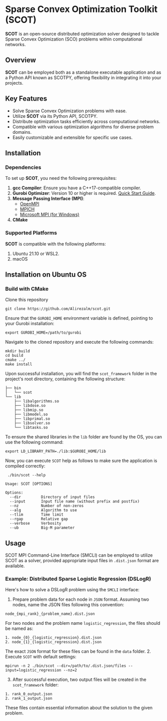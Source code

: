 # Sparse Convex Optimization Toolkit (SCOT)

**SCOT** is an open-source distributed optimization solver designed to tackle Sparse Convex Optimization (SCO) problems 
within computational networks.

## Overview

**SCOT** can be employed both as a standalone executable application and as a  Python API known as SCOTPY, offering flexibility in integrating it into your projects.

## Key Features

- Solve Sparse Convex Optimization problems with ease.
- Utilize **SCOT** via its Python API, SCOTPY.
- Distribute optimization tasks efficiently across computational networks.
- Compatible with various optimization algorithms for diverse problem domains.
- Easily customizable and extensible for specific use cases.



## Installation

### Dependencies

To set up **SCOT**, you need the following prerequisites:

1. **gcc Compiler**: Ensure you have a C++17-compatible compiler.
2. **Gurobi Optimizer**: Version 10 or higher is required. [Quick Start Guide](https://www.gurobi.com/documentation/quickstart.html).
3. **Message Passing Interface (MPI)**:
   - [OpenMPI](https://www.open-mpi.org/)
   - [MPICH](https://www.mpich.org/)
   - [Microsoft MPI (for Windows)](https://docs.microsoft.com/en-us/message-passing-interface/microsoft-mpi)
4. **CMake**

### Supported Platforms

**SCOT** is compatible with the following platforms:

1. Ubuntu 21.10 or WSL2.
2. macOS


## Installation on Ubuntu OS

### Build with CMake

Clone this repository
```commandline
git clone https://github.com/Alirezalm/scot.git
```
Ensure that the ```GUROBI_HOME``` environment variable is defined, pointing to your Gurobi installation:
```commandline
export GUROBI_HOME=/path/to/gurobi
```
Navigate to the cloned repository and execute the following commands:

```commandline
mkdir build
cd build
cmake ../
make install
```
Upon successful installation, you will find the ```scot_framework``` folder in the project's root directory,
containing the following structure:

```
├── bin
│   └── scot
└── lib
    ├── libalgorithms.so
    ├── libdose.so
    ├── libmip.so
    ├── libmodel.so
    ├── libprimal.so
    ├── libsolver.so
    └── libtasks.so
```
To ensure the shared libraries in the ```lib``` folder are found by the OS, you can use the following command:
```commandline
export LD_LIBRARY_PATH=./lib:$GUROBI_HOME/lib
```
Now, you can execute ```SCOT``` help as follows to make sure the application is compiled correctly:
```commandline
 ./bin/scot --help
```
```commandline
Usage: SCOT [OPTIONS]

Options:
  --dir         Directory of input files
  --input       Input file name (without prefix and postfix)
  --nz          Number of non-zeros
  --alg         Algorithm to use
  --tlim        Time limit
  --rgap        Relative gap
  --verbose     Verbosity
  --ub          Big-M parameter
```
## Usage
SCOT MPI Command-Line Interface (SMCLI) can be employed to utilize SCOT as a solver, provided appropriate input files 
in ```.dist.json``` format are available.

### Example: Distributed Sparse Logistic Regression (DSLogR)
Here's how to solve a DSLogR problem using the ```SMCLI``` interface:

1. Prepare problem data for each node in ```JSON``` format. Assuming two nodes, name the JSON files following this
convention:
```commandline
node_{mpi_rank}_{problem_name}.dist.json
```
For two nodes and the problem name ```logistic_regression```, the files should be named as:
```commandline
1. node_{0}_{logistic_regression}.dist.json
2. node_{1}_{logistic_regression}.dist.json
```
The exact ```JSON``` format for these files can be found in the ``data`` folder.
2. Execute ```SCOT``` with default settings:
```commandline
mpirun -n 2 ./bin/scot --dir=/path/to/.dist.json/files --input=logistic_regression --nz=2 
```
3. After successful execution, two output files will be created in the ```scot_framework``` folder:
```commandline
1. rank_0_output.json
2. rank_1_output.json
```
These files contain essential information about the solution to the given problem.